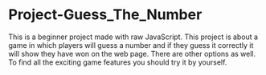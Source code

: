 # Project-Guess_The_Number
This is a beginner project made with raw JavaScript. This project is about a game in which players will guess a number and if they guess it correctly it will show they have won on the web page. There are other options as well. To find all the exciting game features you should try it by yourself.
